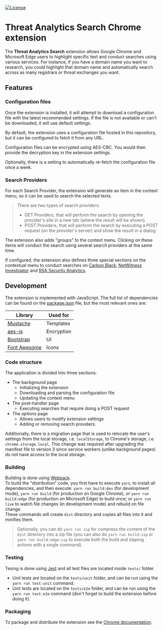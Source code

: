 [![License](https://img.shields.io/badge/License-Apache%202.0-blue.svg)](https://github.com/AdvancedThreatAnalytics/threat-analytics-search/blob/main/LICENSE)

# Threat Analytics Search Chrome extension

The **Threat Analytics Search** extension allows Google Chrome and Microsoft Edge users to highlight specific text and conduct searches using various services. For instance, if you have a domain name you want to research, you could highlight that domain name and automatically search across as many registrars or threat exchanges you want.

## Features

### Configuration files

Once the extension is installed, it will attempt to download a configuration file with the latest recommended settings. If the file is not available or can't be downloaded, it will use default settings.

By default, the extension uses a configuration file hosted in this repository, but it can be configured to fetch it from any URL.

Configuration files can be encrypted using AES-CBC. You would then provide the decryption key in the extension settings.

Optionally, there is a setting to automatically re-fetch the configuration file once a week.

### Search Providers

For each Search Provider, the extension will generate an item in the context menu, so it can be used to search the selected texts.

> There are two types of search providers:
>
> - GET Providers, that will perform the search by opening the provider's site in a new tab (where the result will be shown).
> - POST Providers, that will perform the search by executing a POST request (on the provider's server) and show the result in a dialog.

The extension also adds "groups" to the context menu. Clicking on these items will conduct the search using several search providers at the same time.

If configured, the extension also defines three special sections on the contextual menu to conduct searches on [Carbon Black](https://www.carbonblack.com/), [NetWitness Investigator](http://www.emc.com/security/security-analytics/security-analytics.htm) and [RSA Security Analytics](https://community.rsa.com/t5/rsa-netwitness-investigator/tkb-p/netwitness-investigator).

## Development

The extension is implemented with JavaScript. The full list of dependencies can be found on the [package.json](./package.json) file, but the most relevant ones are:

| Library                                    | Used for   |
|--------------------------------------------|------------|
| [Mustache](https://mustache.github.io/)    | Templates  |
| [aes-js](https://github.com/ricmoo/aes-js) | Encryption |
| [Bootstrap](https://getbootstrap.com/)     | UI         |
| [Font Awesome](https://fontawesome.com/)   | Icons      |

### Code structure

The application is divided into three sections:

- The background page
    - Initializing the extension
    - Downloading and parsing the configuration file
    - Updating the context menu
- The post-handler page
    - Executing searches that require doing a POST request
- The options page
    - Allows users to modify extension settings
    - Adding or removing search providers.

Additionally, there is a migration page that is used to relocate the user's settings from the local storage, i.e. `localStorage`, to Chrome's storage, i.e. `chrome.storage.local`. This change was required after upgrading the manifest file to version 3 since service workers (unlike background pages) do not have access to the local storage.

### Building

Building is done using [Webpack](https://webpack.js.org/).  
To build the "distribution" code, you first have to execute `yarn`, to install all dependencies, and then execute: `yarn run build:dev` (for development mode), `yarn run build` (for production on Google Chrome), or `yarn run build:edge` (for production on Microsoft Edge) to build once; or `yarn run live` to watch file changes (in development mode) and rebuild on file change.  
These commands will create `dist` directory and copies all files into it and minifies them. 

> Optionally, you can do `yarn run zip` for compress the content of the `dist` directory into a zip file (you can also do `yarn run build:zip` or `yarn run build:edge:zip` to execute both the build and zipping actions with a single command).

### Testing

Tesing is done using [Jest](https://jestjs.io/) and all test files are located inside `tests/` folder.

  - Unit tests are located on the `tests/unit` folder, and can be run using the `yarn run test:unit` command.
  - Unit tests are located on the `tests/e2e` folder, and can be run using the `yarn run test:e2e` command (don't forget to build the extension before doing it).

### Packaging

To package and distribute the extension see the [Chrome documentation](https://developer.chrome.com/docs/extensions/mv3/hosting/).
